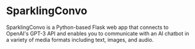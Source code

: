 # SparklingConvo
SparklingConvo is a Python-based Flask web app that connects to OpenAI's GPT-3 API and enables you to communicate with an AI chatbot in a variety of media formats including text, images, and audio.
